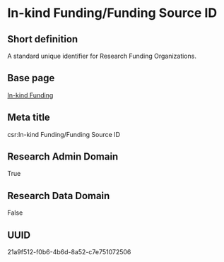 # In-kind Funding/Funding Source ID
## Short definition
A standard unique identifier for Research Funding Organizations.
## Base page
[In-kind Funding](../../Objects/In-kind%20Funding.md)
## Meta title
csr:In-kind Funding/Funding Source ID
## Research Admin Domain
True
## Research Data Domain
False
## UUID
21a9f512-f0b6-4b6d-8a52-c7e751072506
